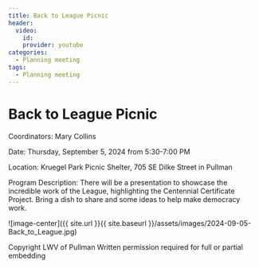 ```yaml
---
title: Back to League Picnic
header:
  video:
    id: 
    provider: youtube
categories:
  - Planning meeting
tags:
  - Planning meeting
---
```

# Back to League Picnic

Coordinators: Mary Collins

Date: Thursday, September 5, 2024 from 5:30-7:00 PM

Location:  Kruegel Park Picnic Shelter, 705 SE Dilke Street in Pullman

Program Description: There will be a presentation to showcase the incredible work of the League, highlighting the Centennial Certificate Project.  Bring a dish to share and some ideas to help make democracy work.

![image-center]({{ site.url }}{{ site.baseurl }}/assets/images/2024-09-05-Back_to_League.jpg)

Copyright LWV of Pullman
Written permission required for full or partial embedding

<!---change the title to whatever you want the post to be titled
change the ID out to the end of the youtube link https://youtu.be/r61ARK4Qv9c -->
